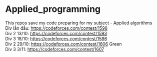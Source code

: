 # Applied_programming  
This repos save my code preparing for my subject - Applied algorithms  
Div lần đầu: https://codeforces.com/contest/1598  
Div 2 13/10: https://codeforces.com/contest/1593  
Div 3 18/10: https://codeforces.com/contest/1586  
Div 2 29/10: https://codeforces.com/contest/1606  Green  
Div 3 3/11: https://codeforces.com/contest/1607  
